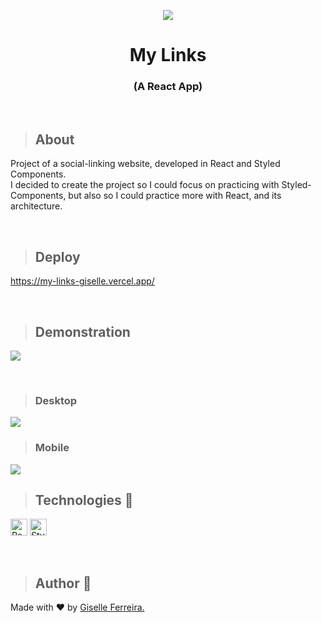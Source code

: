 <p align="center">
<img src="https://i.postimg.cc/pTsDdZFP/mylinks.png"/>
<h1 align="center">My Links</h1>
<h3 align="center">(A React App)</h3>
</p>

<br/>

>## About
Project of a social-linking website, developed in React and Styled Components.<br/>I decided to create the project so I could focus on practicing with Styled-Components, but also so I could practice more with React, and its architecture.

<br/>

>## Deploy
https://my-links-giselle.vercel.app/

<br/>

>## Demonstration

<p align="left">
<img  src="https://i.postimg.cc/htw4K7jN/mylinks.gif" />
</p>

<br />

>### Desktop
<img src="https://i.postimg.cc/8zwKvhWn/desktop.png" /> 

>### Mobile
<img src="https://i.postimg.cc/Pqx6QPQf/mobile.png" /> 

<br/>

>## Technologies 🧰

<p align="left">
<img alt="React" src="https://img.shields.io/badge/react-%2320232a.svg?style=for-the-badge&logo=react&logoColor=%2361DAFB" height="27" /> 
<img alt="StyledComponents" src="https://img.shields.io/badge/styled--components-DB7093?style=for-the-badge&logo=styled-components&logoColor=white" height="27" />
</p>

<br/>


> ## Author 👋

Made with ❤️ by <a href="https://www.linkedin.com/in/giselleferreiras/" >Giselle Ferreira.</a>
